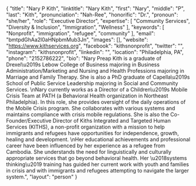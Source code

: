 {
  "title": "Nary P Kith",
  "linktitle": "Nary Kith",
  "first": "Nary",
  "middle": "P",
  "last": "Kith",
  "pronunciation": "Nah-Ree",
  "honorific": "Dr.",
  "pronoun": "she/her",
  "role": "Executive Director",
  "expertise": [
    "Community Services",
    "Diversity & Inclusion",
    "Immigration",
    "Wellness"
  ],
  "keywords": [
    "Nonprofit",
    "immigration",
    "refugee",
    "community"
  ],
  "email": "bmtpdGhAa2l0aHNpbmMub3Jn",
  "images": [],
  "website": "https://www.kithservices.org",
  "facebook": "kithsnonprofit",
  "twitter": "",
  "instagram": "kithsnonprofit",
  "linkedin": "",
  "location": "Philadelphia, PA",
  "phone": "2152786222",
  "bio": "Nary Preap Kith is a graduate of Drexel\u2019s Lebow College of Business majoring in Business Administration/Marketing and Nursing and Health Professions majoring in Marriage and Family Therapy. She is also a PhD graduate of Capella\u2019s School of Public Service Leadership majoring in Social and Community Services. \nNary currently works as a Director of a Children\u2019s Mobile Crisis Team at PATH (a Behavioral Health organization in Northeast Philadelphia). In this role, she provides oversight of the daily operations of the Mobile Crisis program. She collaborates with various systems and maintains compliance with crisis mobile regulations. She is also the Co-Founder/Executive Director of Kiths Integrated and Targeted Human Services (KITHS), a non-profit organization with a mission to help immigrants and refugees have opportunities for independence, growth, healing and development. \nHer educational achievements and professional career have been influenced by her experience as a refugee from Cambodia.  She understands the need for linguistically and culturally appropriate services that go beyond behavioral health. Her \u2018systems thinking\u2019 training has guided her current work with youth and families in crisis and with immigrants and refugees attempting to navigate the larger system.",
  "layout": "person"
}